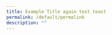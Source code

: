 ```yaml
---
title: Example Title again test toast
permalink: /default/permalink
description: ""
---
```


































